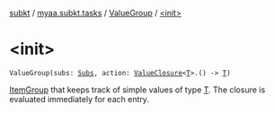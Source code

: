 [subkt](../../index.md) / [myaa.subkt.tasks](../index.md) / [ValueGroup](index.md) / [&lt;init&gt;](./-init-.md)

# &lt;init&gt;

`ValueGroup(subs: `[`Subs`](../-subs/index.md)`, action: `[`ValueClosure`](../-value-closure/index.md)`<`[`T`](index.md#T)`>.() -> `[`T`](index.md#T)`)`

[ItemGroup](../-item-group/index.md) that keeps track of simple values of type [T](index.md#T).
The closure is evaluated immediately for each entry.


